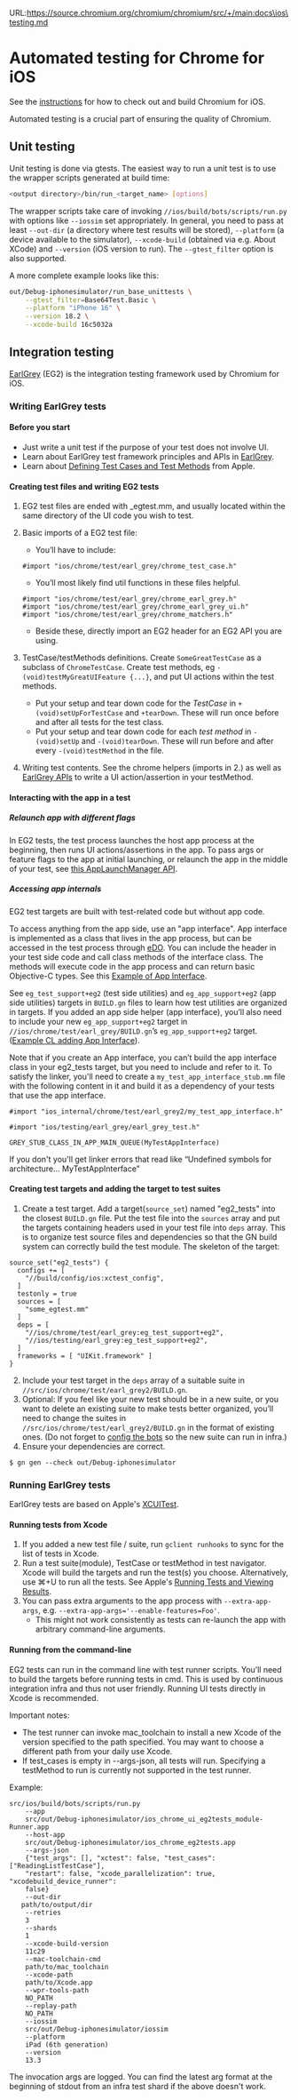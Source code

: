 URL:https://source.chromium.org/chromium/chromium/src/+/main:docs\ios\testing.md
# Automated testing for Chrome for iOS

See the [instructions] for how to check out and build Chromium for iOS.

Automated testing is a crucial part of ensuring the quality of Chromium.

## Unit testing

Unit testing is done via gtests. The easiest way to run a unit test is to use
the wrapper scripts generated at build time:

```sh
<output directory>/bin/run_<target_name> [options]
```

The wrapper scripts take care of invoking `//ios/build/bots/scripts/run.py`
with options like `--iossim` set appropriately. In general, you need to pass
at least `--out-dir` (a directory where test results will be stored),
`--platform` (a device available to the simulator), `--xcode-build` (obtained
via e.g. About XCode) and `--version` (iOS version to run). The
`--gtest_filter` option is also supported.

A more complete example looks like this:

```sh
out/Debug-iphonesimulator/run_base_unittests \
    --gtest_filter=Base64Test.Basic \
    --platform "iPhone 16" \
    --version 18.2 \
    --xcode-build 16c5032a
```

## Integration testing

[EarlGrey] (EG2) is the integration testing framework used by Chromium for iOS.

### Writing EarlGrey tests

#### Before you start

* Just write a unit test if the purpose of your test does not involve UI.
* Learn about EarlGrey test framework principles and APIs in [EarlGrey].
* Learn about [Defining Test Cases and Test Methods] from Apple.

#### Creating test files and writing EG2 tests

1. EG2 test files are ended with _egtest.mm, and usually located within the same
directory of the UI code you wish to test.
2. Basic imports of a EG2 test file:

    * You’ll have to include:
    ```
    #import "ios/chrome/test/earl_grey/chrome_test_case.h"
    ```
    * You’ll most likely find util functions in these files helpful.
    ```
    #import "ios/chrome/test/earl_grey/chrome_earl_grey.h"
    #import "ios/chrome/test/earl_grey/chrome_earl_grey_ui.h"
    #import "ios/chrome/test/earl_grey/chrome_matchers.h"
    ```
    * Beside these, directly import an EG2 header for an EG2 API you are using.

3. TestCase/testMethods definitions. Create `SomeGreatTestCase` as a subclass of
`ChromeTestCase`. Create test methods, eg `-(void)testMyGreatUIFeature {...}`,
and put UI actions within the test methods. 
    * Put your setup and tear down code for the *TestCase* in 
`+(void)setUpForTestCase` and `+tearDown`. These will run once before and
after all tests for the test class.
    * Put your setup and tear down code for each *test method* in `-(void)setUp`
and `-(void)tearDown`. These will run before and after every
`-(void)testMethod` in the file.
4. Writing test contents. See the chrome helpers (imports in 2.) as well as
[EarlGrey APIs] to write a UI action/assertion in your testMethod.

#### Interacting with the app in a test

##### Relaunch app with different flags

In EG2 tests, the test process launches the host app process at the beginning,
then runs UI actions/assertions in the app. To pass args or feature flags to the
app at initial launching, or relaunch the app in the middle of your test, see
[this AppLaunchManager API].

##### Accessing app internals

EG2 test targets are built with test-related code but without app code.

To access anything from the app side, use an "app interface". App interface is
implemented as a class that lives in the app process, but can be accessed in the
test process through [eDO]. You can include the header in your test side code
and call class methods of the interface class. The methods will execute code in
the app process and can return basic Objective-C types. See this [Example of App
 Interface].

See `eg_test_support+eg2` (test side utilities) and `eg_app_support+eg2` (app
side utilities) targets in `BUILD.gn` files to learn how test utilities are
organized in targets. If you added an app side helper (app interface), you’ll
also need to include your new `eg_app_support+eg2` target in
`//ios/chrome/test/earl_grey/BUILD.gn`’s `eg_app_support+eg2` target. ([Example
 CL adding App Interface]).

Note that if you create an App interface, you can’t build the app interface
class in your eg2_tests target, but you need to include and refer to it. To
satisfy the linker, you'll need to create a `my_test_app_interface_stub.mm`
file with the following content in it and build it as a dependency of your
tests that use the app interface.

```objc
#import "ios_internal/chrome/test/earl_grey2/my_test_app_interface.h"

#import "ios/testing/earl_grey/earl_grey_test.h"

GREY_STUB_CLASS_IN_APP_MAIN_QUEUE(MyTestAppInterface)

```

If you don't you'll get linker errors that read like “Undefined symbols for
architecture… MyTestAppInterface”

#### Creating test targets and adding the target to test suites

1. Create a test target. Add a target(`source_set`) named "eg2_tests" into the
closest `BUILD.gn` file. Put the test file into the `sources` array and put the
targets containing headers used in your test file into `deps` array. This is to
organize test source files and dependencies so that the GN build system can
correctly build the test module. The skeleton of the target:
```
source_set("eg2_tests") {
  configs += [
    "//build/config/ios:xctest_config",
  ]
  testonly = true
  sources = [
    "some_egtest.mm"
  ]
  deps = [
    "//ios/chrome/test/earl_grey:eg_test_support+eg2",
    "//ios/testing/earl_grey:eg_test_support+eg2",
  ]
  frameworks = [ "UIKit.framework" ]
}
```
2. Include your test target in the `deps` array of a suitable suite in
`//src/ios/chrome/test/earl_grey2/BUILD.gn`.
3. Optional: If you feel like your new test should be in a new suite, or you
want to delete an existing suite to make tests better organized, you’ll need to
change the suites in `//src/ios/chrome/test/earl_grey2/BUILD.gn` in the format
of existing ones. (Do not forget to [config the bots] so the new suite can run
in infra.)
4. Ensure your dependencies are correct.
```
$ gn gen --check out/Debug-iphonesimulator
```

### Running EarlGrey tests

EarlGrey tests are based on Apple's [XCUITest].

#### Running tests from Xcode

1. If you added a new test file / suite, run `gclient runhooks` to sync for the
list of tests in Xcode.
2. Run a test suite(module), TestCase or testMethod in test navigator.
Xcode will build the targets and run the test(s) you choose. Alternatively, 
use ⌘+U to run all the tests. See Apple's [Running Tests and Viewing Results].
3. You can pass extra arguments to the app process with `--extra-app-args`, e.g.
`--extra-app-args='--enable-features=Foo'`.
    * This might not work consistently as tests can re-launch the app with
    arbitrary command-line arguments.


#### Running from the command-line

EG2 tests can run in the command line with test runner scripts. You’ll need to
build the targets before running tests in cmd. This is used by continuous
integration infra and thus not user friendly. Running UI tests directly in Xcode
is recommended.

Important notes:
* The test runner can invoke mac_toolchain to install a new Xcode of the version
specified to the path specified. You may want to choose a different path from
your daily use Xcode.
* If test_cases is empty in --args-json, all tests will run. Specifying a
testMethod to run is currently not supported in the test runner.

Example:
```
src/ios/build/bots/scripts/run.py
    --app
    src/out/Debug-iphonesimulator/ios_chrome_ui_eg2tests_module-Runner.app
    --host-app
    src/out/Debug-iphonesimulator/ios_chrome_eg2tests.app
    --args-json
    {"test_args": [], "xctest": false, "test_cases": ["ReadingListTestCase"],
    "restart": false, "xcode_parallelization": true, "xcodebuild_device_runner":
    false}
    --out-dir
   path/to/output/dir
    --retries
    3
    --shards
    1
    --xcode-build-version
    11c29
    --mac-toolchain-cmd
    path/to/mac_toolchain
    --xcode-path
    path/to/Xcode.app
    --wpr-tools-path
    NO_PATH
    --replay-path
    NO_PATH
    --iossim
    src/out/Debug-iphonesimulator/iossim
    --platform
    iPad (6th generation)
    --version
    13.3
```
The invocation args are logged. You can find the latest arg format at the
beginning of stdout from an infra test shard if the above doesn't work.


[config the bots]: https://chromium.googlesource.com/chromium/src/testing/+/refs/heads/main/buildbot/README.md#buildbot-testing-configuration-files
[Defining Test Cases and Test Methods]: https://developer.apple.com/documentation/xctest/defining_test_cases_and_test_methods?language=objc
[EarlGrey]: https://github.com/google/EarlGrey/tree/earlgrey2
[EarlGrey APIs]: https://github.com/google/EarlGrey/blob/master/docs/api.md
[eDO]: https://github.com/google/eDistantObject
[Example of App Interface]: https://cs.chromium.org/chromium/src/ios/chrome/browser/metrics/model/metrics_app_interface.h
[Example CL adding App Interface]: https://chromium-review.googlesource.com/c/chromium/src/+/1919147
[instructions]: ./build_instructions.md
[Running Tests and Viewing Results]: https://developer.apple.com/library/archive/documentation/DeveloperTools/Conceptual/testing_with_xcode/chapters/05-running_tests.html
[this AppLaunchManager API]: https://source.chromium.org/chromium/chromium/src/+/main:ios/testing/earl_grey/app_launch_manager.h;drc=d0889865de20c5b3bc59d58674eb2dcc02dd2269;l=47
[XCUITest]: https://developer.apple.com/documentation/xctest
